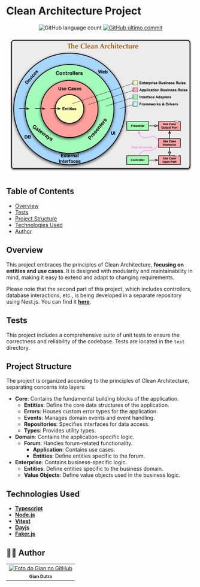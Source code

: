 # Clean Architecture Project

<p align="center">
  <img alt="GitHub language count" src="https://img.shields.io/github/languages/count/GianDutra/Forum-with-DDD-and-Clean-Architecture?color=%2304D361">

   <a href="https://github.com/seu-usuario/seu-projeto/commits/master">
    <img alt="GitHub último commit" src="https://img.shields.io/github/last-commit/GianDutra/Forum-with-DDD-and-Clean-Architecture">
  </a>
  
</p>
<img src="./.github/1.png" alt="Forum-with-DDD-and-Clean-Architecture" title="Forum-with-DDD-and-Clean-Architecture">

## Table of Contents

- [Overview](#overview)
- [Tests](#tests)
- [Project Structure](#project-structure)
- [Technologies Used](#technologies-used)
- [Author](#-author)

## Overview

This project embraces the principles of Clean Architecture, **focusing on entities and use cases**. It is designed with modularity and maintainability in mind, making it easy to extend and adapt to changing requirements.

Please note that the second part of this project, which includes controllers, database interactions, etc., is being developed in a separate repository using Nest.js. You can find it [**here**](https://github.com/GianDutra/Forum-with-Nest-and-Clean-Architect).


## Tests

This project includes a comprehensive suite of unit tests to ensure the correctness and reliability of the codebase. Tests are located in the `test` directory.

## Project Structure

The project is organized according to the principles of Clean Architecture, separating concerns into layers:

- **Core**: Contains the fundamental building blocks of the application.
  - **Entities**: Define the core data structures of the application.
  - **Errors**: Houses custom error types for the application.
  - **Events**: Manages domain events and event handling.
  - **Repositories**: Specifies interfaces for data access.
  - **Types**: Provides utility types.
- **Domain**: Contains the application-specific logic.
  - **Forum**: Handles forum-related functionality.
    - **Application**: Contains use cases.
    - **Entities**: Define entities specific to the forum.
- **Enterprise**: Contains business-specific logic.
  - **Entities**: Define entities specific to the business domain.
  - **Value Objects**: Define value objects used in the business logic.

## Technologies Used


- **[Typescript](https://www.typescriptlang.org/)**
- **[Node.js](https://nodejs.org)**
- **[Vitest](https://github.com/vitejs/vite)**
- **[Dayjs](https://github.com/iamkun/dayjs)**
- **[Faker.js](https://github.com/marak/Faker.js/)**

## 👨‍💼 Author

<table>
  <tr>
    <td align="center">
      <a href="#">
        <img src="https://github.com/GianDutra.png" width="100px;" alt="Foto do Gian no GitHub"/><br>
        <sub>
          <b>Gian Dutra</b>
        </sub>
      </a>
    </td>
  </tr>
</table>



